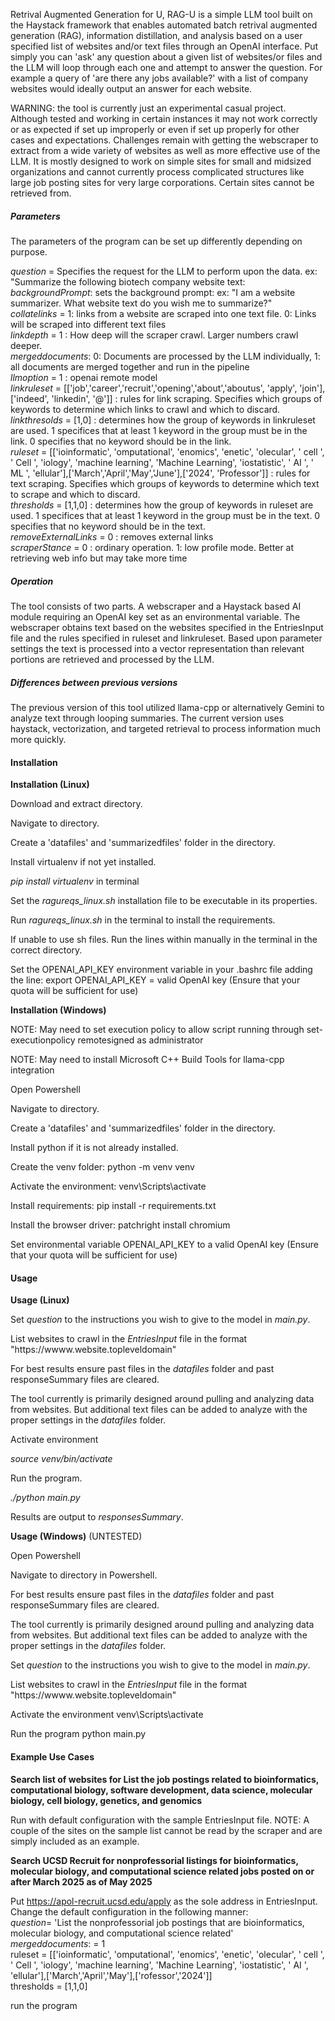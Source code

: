 Retrival Augmented Generation for U, RAG-U is a simple LLM tool built on the Haystack framework that enables automated batch retrival augmented generation (RAG), information distillation, and analysis based on a user specified list of websites and/or text files through an OpenAI interface. Put simply you can 'ask' any question about a given list of websites/or files and the LLM will loop through each one and attempt to answer the question. For example a query of 'are there any jobs available?' with a list of company websites would ideally output an answer for each website.


WARNING: the tool is currently just an experimental casual project. Although tested and working in certain instances it may not work correctly or as expected if set up improperly or even if set up properly for other cases and expectations. Challenges remain with getting the webscraper to extract from a wide variety of websites as well as more effective use of the LLM. It is mostly designed to work on simple sites for small and midsized organizations and cannot currently process complicated structures like large job posting sites for very large corporations. Certain sites cannot be retrieved from. 



#####  Parameters

The parameters of the program can be set up differently depending on purpose. 


*question* = Specifies the request for the LLM to perform upon the data. ex: "Summarize the following biotech company website text: <br>
*backgroundPrompt*: sets the background prompt: ex:  "I am a website summarizer. What website text do you wish me to summarize?" <br>
*collatelinks* = 1: links from a website are scraped into one text file. 0: Links will be scraped into different text files <br>
*linkdepth* = 1 : How deep will the scraper crawl. Larger numbers crawl deeper. <br>
*mergeddocuments*: 0: Documents are processed by the LLM individually, 1: all documents are merged together and run in the pipeline   <br>
*llmoption* = 1 : openai remote model  <br>
*linkruleset* = [['job','career','recruit','opening','about','aboutus', 'apply', 'join'],['indeed', 'linkedin', '@']] : rules for link scraping. Specifies which groups of keywords to determine which links to crawl and which to discard.  <br>
*linkthresolds* = [1,0] : determines how the group of keywords in linkruleset are used. 1 specifices that at least 1 keyword in the group must be in the link. 0 specifies that no keyword should be in the link. <br>
*ruleset* = [['ioinformatic', 'omputational', 'enomics', 'enetic', 'olecular', ' cell ', ' Cell ', 'iology', 'machine learning', 'Machine Learning', 'iostatistic', ' AI ', ' ML ', 'ellular'],['March','April','May','June'],['2024', 'Professor']] : rules for text scraping. Specifies which groups of keywords to determine which text to scrape and which to discard.<br>
*thresholds* = [1,1,0] : determines how the group of keywords in ruleset are used. 1 specifices that at least 1 keyword in the group must be in the text. 0 specifies that no keyword should be in the text. <br>
*removeExternalLinks* = 0 : removes external links <br>
*scraperStance* = 0 : ordinary operation. 1: low profile mode. Better at retrieving web info but may take more time  <br>

#####  Operation

The tool consists of two parts. A webscraper and a Haystack based AI module requiring an OpenAI key set as an environmental variable. The webscraper obtains text based on the websites specified in the EntriesInput file and the rules specified in ruleset and linkruleset. Based upon parameter settings the text is processed into a vector representation than relevant portions are retrieved and processed by the LLM. 



#####  Differences between previous versions

The previous version of this tool utilized llama-cpp or alternatively Gemini to analyze text through looping summaries. The current version uses haystack, vectorization, and targeted retrieval to process information much more quickly. 




#### Installation 

**Installation (Linux)** <br>

Download and extract directory. <br>

Navigate to directory. <br>

Create a 'datafiles' and 'summarizedfiles' folder in the directory. <br>

Install virtualenv if not yet installed. <br>

*pip install virtualenv* in terminal <br>

Set the *ragureqs_linux.sh* installation file to be executable in its properties. <br>

Run *ragureqs_linux.sh* in the terminal to install the requirements. <br>

If unable to use sh files. Run the lines within manually in the terminal in the correct directory. <br>

Set the OPENAI_API_KEY environment variable in your .bashrc file adding the line: export OPENAI_API_KEY = valid OpenAI key (Ensure that your quota will be sufficient for use)


**Installation (Windows)**

NOTE: May need to set execution policy to allow script running through set-executionpolicy remotesigned as administrator <br>

NOTE: May need to install Microsoft C++ Build Tools for llama-cpp integration <br>


Open Powershell <br>

Navigate to directory. <br>

Create a 'datafiles' and 'summarizedfiles' folder in the directory. <br>

Install python if it is not already installed. <br>


Create the venv folder: python -m venv venv <br>

Activate the environment: venv\Scripts\activate <br>

Install requirements: pip install -r requirements.txt <br>

Install the browser driver: patchright install chromium <br>

Set environmental variable OPENAI_API_KEY to a valid OpenAI key (Ensure that your quota will be sufficient for use)<br>


#### Usage 

**Usage (Linux)** <br>

Set *question* to the instructions you wish to give to the model in *main.py*. <br>

List websites to crawl in the *EntriesInput* file in the format "ht<span>tps://wwww.website.topleveldomain" <br>

For best results ensure past files in the *datafiles* folder and past responseSummary files are cleared. <br>

The tool currently is primarily designed around pulling and analyzing data from websites. But additional text files can be added to analyze with the proper settings in the *datafiles* folder. <br>

Activate environment <br>

*source venv/bin/activate* <br>

Run the program. <br>

*./python main.py* <br>

Results are output to *responsesSummary*. <br>




**Usage (Windows)** (UNTESTED)<br> 

Open Powershell <br>

Navigate to directory in Powershell. <br>

For best results ensure past files in the *datafiles* folder and past responseSummary files are cleared. <br>

The tool currently is primarily designed around pulling and analyzing data from websites. But additional text files can be added to analyze with the proper settings in the *datafiles* folder. <br>

Set *question* to the instructions you wish to give to the model in *main.py*. <br>

List websites to crawl in the *EntriesInput* file in the format "ht<span>tps://wwww.website.topleveldomain" <br>

Activate the environment venv\Scripts\activate <br>

Run the program python main.py <br>



#### Example Use Cases


**Search list of websites for List the job postings related to bioinformatics, computational biology, software development, data science, molecular biology, cell biology, genetics, and genomics**

Run with default configuration with the sample EntriesInput file. NOTE: A couple of the sites on the sample list cannot be read by the scraper and are simply included as an example. 


**Search UCSD Recruit for nonprofessorial listings for bioinformatics, molecular biology, and computational science related jobs posted on or after March 2025 as of May 2025**

Put https://apol-recruit.ucsd.edu/apply as the sole address in EntriesInput. <br>
Change the default configuration in the following manner:  <br>
*question*= 'List the nonprofessorial job postings that are bioinformatics, molecular biology, and computational science related'<br>
*mergeddocuments*: = 1 <br>
ruleset = [['ioinformatic', 'omputational', 'enomics', 'enetic', 'olecular', ' cell ', ' Cell ', 'iology', 'machine learning', 'Machine Learning', 'iostatistic', ' AI ', 'ellular'],['March','April','May'],['rofessor','2024']] <br>
thresholds = [1,1,0] <br>

run the program <br>





